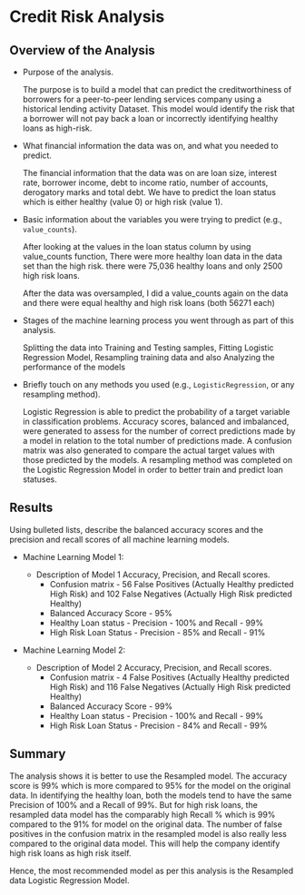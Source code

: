 # Credit Risk Analysis

## Overview of the Analysis

* Purpose of the analysis.

  The purpose is to build a model that can predict the creditworthiness of borrowers for a peer-to-peer lending services company using a historical lending activity Dataset. This model would identify the risk that a borrower will not pay back a loan or incorrectly identifying healthy loans as high-risk.

* What financial information the data was on, and what you needed to predict.

  The financial information that the data was on are loan size, interest rate, borrower income, debt to income ratio, number of accounts, derogatory marks and total debt. We have to predict the loan status which is either healthy (value 0) or high risk (value 1).
  
* Basic information about the variables you were trying to predict (e.g., `value_counts`).

  After looking at the values in the loan status column by using value_counts function, There were more healthy loan data in the data set than the high risk. there were 75,036 healthy loans and only 2500 high risk loans. 

  After the data was oversampled, I did a value_counts again on the data and there were equal healthy and high risk loans (both 56271 each)

* Stages of the machine learning process you went through as part of this analysis.

  Splitting the data into Training and Testing samples, Fitting Logistic Regression Model, Resampling training data and also Analyzing the performance of the models

* Briefly touch on any methods you used (e.g., `LogisticRegression`, or any resampling method).

  Logistic Regression is able to predict the probability of a target variable in classification problems. Accuracy scores, balanced and imbalanced, were generated to assess for the number of correct predictions made by a model in relation to the total number of predictions made. A confusion matrix was also generated to compare the actual target values with those predicted by the models. A resampling method was completed on the Logistic Regression Model in order to better train and predict loan statuses.

## Results

Using bulleted lists, describe the balanced accuracy scores and the precision and recall scores of all machine learning models.

* Machine Learning Model 1:
  * Description of Model 1 Accuracy, Precision, and Recall scores.
      * Confusion matrix - 56 False Positives (Actually Healthy predicted High Risk) and 102 False Negatives (Actually High Risk predicted Healthy)
      * Balanced Accuracy Score - 95%
      * Healthy Loan status  - Precision - 100% and Recall - 99%
      * High Risk Loan Status - Precision - 85% and Recall - 91%


* Machine Learning Model 2:
  * Description of Model 2 Accuracy, Precision, and Recall scores.
      * Confusion matrix - 4 False Positives (Actually Healthy predicted High Risk) and 116 False Negatives (Actually High Risk predicted Healthy)
      * Balanced Accuracy Score - 99%
      * Healthy Loan status  - Precision - 100% and Recall - 99%
      * High Risk Loan Status - Precision - 84% and Recall - 99%

## Summary

The analysis shows it is better to use the Resampled model. The accuracy score is 99% which is more compared to 95% for the model on the original data. In identifying the healthy loan, both the models tend to have the same Precision of 100% and a Recall of 99%. But for high risk loans, the resampled data model has the comparably high Recall % which is 99% compared to the 91% for model on the original data. The number of false positives in the confusion matrix in the resampled model is also really less compared to the original data model. This will help the company identify high risk loans as high risk itself.

Hence, the most recommended model as per this analysis is the Resampled data Logistic Regression Model.
